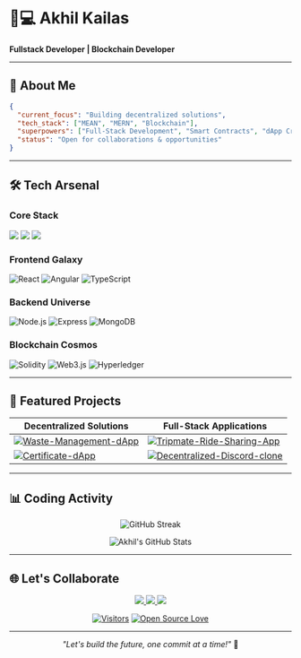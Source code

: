 # 👨💻 **Akhil Kailas** 
**Fullstack Developer | Blockchain Developer**  

---

## 🚀 **About Me**

```json
{
  "current_focus": "Building decentralized solutions",
  "tech_stack": ["MEAN", "MERN", "Blockchain"],
  "superpowers": ["Full-Stack Development", "Smart Contracts", "dApp Creation"],
  "status": "Open for collaborations & opportunities"
}
```

---

## 🛠️ **Tech Arsenal**

### **Core Stack**
![](https://img.shields.io/badge/MEAN-Stack-%23D00000?style=for-the-badge&logo=angular&logoColor=white)
![](https://img.shields.io/badge/MERN-Stack-%2361DAFB?style=for-the-badge&logo=react&logoColor=black)
![](https://img.shields.io/badge/Blockchain-Ethereum%20%7C%20Hyperledger-3C3C3D?style=for-the-badge&logo=ethereum)

### **Frontend Galaxy**
![React](https://img.shields.io/badge/-React-61DAFB?logo=react&logoColor=black&style=flat)
![Angular](https://img.shields.io/badge/-Angular-DD0031?logo=angular&logoColor=white&style=flat)
![TypeScript](https://img.shields.io/badge/-TypeScript-3178C6?logo=typescript&style=flat)

### **Backend Universe**
![Node.js](https://img.shields.io/badge/-Node.js-339933?logo=node.js&style=flat)
![Express](https://img.shields.io/badge/-Express-000000?logo=express&style=flat)
![MongoDB](https://img.shields.io/badge/-MongoDB-47A248?logo=mongodb&style=flat)

### **Blockchain Cosmos**
![Solidity](https://img.shields.io/badge/-Solidity-363636?logo=solidity&style=flat)
![Web3.js](https://img.shields.io/badge/-Web3.js-F16822?logo=web3.js&style=flat)
![Hyperledger](https://img.shields.io/badge/-Hyperledger-2F3134?logo=linux-foundation&style=flat)

---

## 🎯 **Featured Projects**

<div align="center">
  
| **Decentralized Solutions**       | **Full-Stack Applications**      |
|-----------------------------------|----------------------------------|
| [![Waste-Management-dApp](https://github-readme-stats.vercel.app/api/pin/?username=akhilkailas017&repo=Waste-Management-dApp&theme=dark&show_owner=true)](https://github.com/akhilkailas017/Waste-Management-dApp) | [![Tripmate-Ride-Sharing-App](https://github-readme-stats.vercel.app/api/pin/?username=akhilkailas017&repo=Tripmate-Ride-Sharing-App&theme=dark&show_owner=true)](https://github.com/akhilkailas017/Tripmate-Ride-Sharing-App) |
| [![Certificate-dApp](https://github-readme-stats.vercel.app/api/pin/?username=akhilkailas017&repo=Certificate-dApp&theme=dark&show_owner=true)](https://github.com/akhilkailas017/Certificate-dApp) | [![Decentralized-Discord-clone](https://github-readme-stats.vercel.app/api/pin/?username=akhilkailas017&repo=Decentralized-Discord-clone&theme=dark&show_owner=true)](https://github.com/akhilkailas017/Decentralized-Discord-clone) |

</div>

---

## 📊 **Coding Activity**

<!-- GitHub Stats -->
<div align="center">
  
![GitHub Streak](https://streak-stats.demolab.com?user=akhilkailas017&theme=dark&hide_border=true&date_format=j%20M%5B%20Y%5D)
  
![Akhil's GitHub Stats](https://github-readme-stats.vercel.app/api?username=akhilkailas017&show_icons=true&theme=dark&hide_title=true)

</div>

---

## 🌐 **Let's Collaborate**

<p align="center">
  <a href="mailto:akhilkailas2001@gmail.com">
    <img src="https://img.shields.io/badge/-Email%20Me-D14836?style=for-the-badge&logo=gmail&logoColor=white" />
  </a>
  <a href="https://www.linkedin.com/in/akhilkailas017/">
    <img src="https://img.shields.io/badge/-LinkedIn-0077B5?style=for-the-badge&logo=linkedin&logoColor=white" />
  </a>
  <a href="https://www.instagram.com/akhilkailas_/">
    <img src="https://img.shields.io/badge/-Instagram-E4405F?style=for-the-badge&logo=instagram&logoColor=white" />
  </a>
</p>

<div align="center">
  
[![Visitors](https://komarev.com/ghpvc/?username=akhilkailas017&color=22D3EE&style=flat-square)](https://github.com/akhilkailas017)
[![Open Source Love](https://badges.frapsoft.com/os/v2/open-source.svg?v=103)](https://github.com/akhilkailas017)

</div>

---

<p align="center">
  <em>"Let's build the future, one commit at a time!"</em> 🚀
</p>
